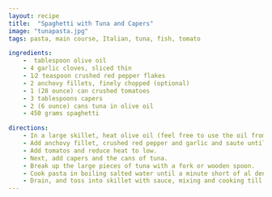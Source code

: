 ```yaml
---
layout: recipe
title:  "Spaghetti with Tuna and Capers"
image: "tunapasta.jpg"
tags: pasta, main course, Italian, tuna, fish, tomato

ingredients:
    -  tablespoon olive oil
    - 4 garlic cloves, sliced thin 
    - 1⁄2 teaspoon crushed red pepper flakes
    - 2 anchovy fillets, finely chopped (optional)
    - 1 (28 ounce) can crushed tomatoes
    - 3 tablespoons capers
    - 2 (6 ounce) cans tuna in olive oil
    - 450 grams spaghetti

directions:
    - In a large skillet, heat olive oil (feel free to use the oil from the cans of tuna) over medium heat.
    - Add anchovy fillet, crushed red pepper and garlic and saute until garlic browns.
    - Add tomatos and reduce heat to low.
    - Next, add capers and the cans of tuna.
    - Break up the large pieces of tuna with a fork or wooden spoon.
    - Cook pasta in boiling salted water until a minute short of al dente.
    - Drain, and toss into skillet with sauce, mixing and cooking till done.
---
```


